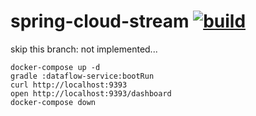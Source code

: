 spring-cloud-stream [![build](https://travis-ci.org/daggerok/spring-cloud-stream.svg?branch=spring-cloud-data-flow)](https://travis-ci.org/daggerok/spring-cloud-stream)
====================

skip this branch: not implemented...

```fish
docker-compose up -d
gradle :dataflow-service:bootRun
curl http://localhost:9393
open http://localhost:9393/dashboard
docker-compose down
```
